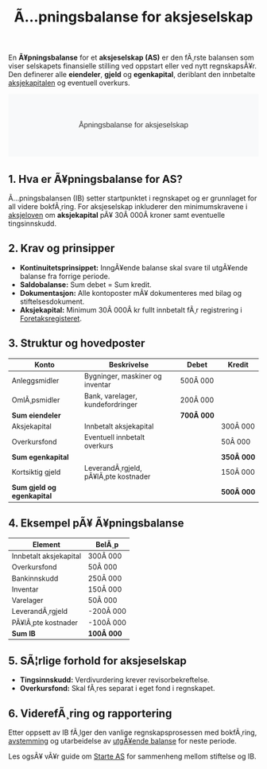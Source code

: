 ﻿---
title: "Ã…pningsbalanse for aksjeselskap"
meta_title: "Ã…pningsbalanse for aksjeselskap"
meta_description: 'En **Ã¥pningsbalanse** for et **aksjeselskap (AS)** er den fÃ¸rste balansen som viser selskapets finansielle stilling ved oppstart eller ved nytt regnskapsÃ¥r. ...'
slug: apningsbalanse-for-aksjeselskap
type: blog
layout: pages/single
---

En **Ã¥pningsbalanse** for et **aksjeselskap (AS)** er den fÃ¸rste balansen som viser selskapets finansielle stilling ved oppstart eller ved nytt regnskapsÃ¥r. Den definerer alle **eiendeler**, **gjeld** og **egenkapital**, deriblant den innbetalte [aksjekapitalen](/blogs/regnskap/hva-er-aksjekapital "Hva er Aksjekapital? Krav og Forklaring") og eventuell overkurs.

![Illustrasjon av Ã¥pningsbalanse for aksjeselskap](apningsbalanse-for-aksjeselskap-image.svg)

## 1. Hva er Ã¥pningsbalanse for AS?

Ã…pningsbalansen (IB) setter startpunktet i regnskapet og er grunnlaget for all videre bokfÃ¸ring. For aksjeselskap inkluderer den minimumskravene i [aksjeloven](/blogs/regnskap/hva-er-aksjeloven "Hva er Aksjeloven? Regler for Aksjeselskaper i Norge") om **aksjekapital** pÃ¥ 30Â 000Â kroner samt eventuelle tingsinnskudd.

## 2. Krav og prinsipper

- **Kontinuitetsprinsippet:** InngÃ¥ende balanse skal svare til utgÃ¥ende balanse fra forrige periode.
- **Saldobalanse:** Sum debet = Sum kredit.
- **Dokumentasjon:** Alle kontoposter mÃ¥ dokumenteres med bilag og stiftelsesdokument.
- **Aksjekapital:** Minimum 30Â 000Â kr fullt innbetalt fÃ¸r registrering i [Foretaksregisteret](/blogs/regnskap/hva-er-foretaksregisteret "Hva er Foretaksregisteret? Enhetsregister, Org.nr og Selskapsregister").

## 3. Struktur og hovedposter

| Konto                | Beskrivelse                                     | Debet      | Kredit     |
|----------------------|-------------------------------------------------|------------|------------|
| Anleggsmidler        | Bygninger, maskiner og inventar                 | 500Â 000    |            |
| OmlÃ¸psmidler         | Bank, varelager, kundefordringer                | 200Â 000    |            |
| **Sum eiendeler**    |                                                 | **700Â 000**|            |
| Aksjekapital         | Innbetalt aksjekapital                           |            | 300Â 000    |
| Overkursfond         | Eventuell innbetalt overkurs                     |            | 50Â 000     |
| **Sum egenkapital**  |                                                 |            | **350Â 000**|
| Kortsiktig gjeld     | LeverandÃ¸rgjeld, pÃ¥lÃ¸pte kostnader              |            | 150Â 000    |
| **Sum gjeld og egenkapital** |                                         |            | **500Â 000**|

## 4. Eksempel pÃ¥ Ã¥pningsbalanse

| Element                 | BelÃ¸p      |
|-------------------------|------------|
| Innbetalt aksjekapital  | 300Â 000    |
| Overkursfond            | 50Â 000     |
| Bankinnskudd            | 250Â 000    |
| Inventar                | 150Â 000    |
| Varelager               | 50Â 000     |
| LeverandÃ¸rgjeld         | -200Â 000   |
| PÃ¥lÃ¸pte kostnader       | -100Â 000   |
| **Sum IB**              | **100Â 000**|

## 5. SÃ¦rlige forhold for aksjeselskap

* **Tingsinnskudd:** Verdivurdering krever revisorbekreftelse.
* **Overkursfond:** Skal fÃ¸res separat i eget fond i regnskapet.

## 6. ViderefÃ¸ring og rapportering

Etter oppsett av IB fÃ¸lger den vanlige regnskapsprosessen med bokfÃ¸ring, [avstemming](/blogs/regnskap/hva-er-avstemming "Hva er Avstemming i Regnskap? Komplett Guide til Regnskapsavstemming") og utarbeidelse av [utgÃ¥ende balanse](/blogs/regnskap/hva-er-utgaaende-balanse "Hva er UtgÃ¥ende Balanse? Komplett Guide til SaldooverfÃ¸ring") for neste periode.

Les ogsÃ¥ vÃ¥r guide om [Starte AS](/blogs/regnskap/starte-as "Starte AS: Steg-for-steg guide til Ã¥ stifte aksjeselskap") for sammenheng mellom stiftelse og IB.
